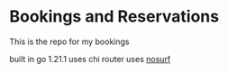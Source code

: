 # Bookings and Reservations

This is the repo for my bookings

built in go 1.21.1
uses chi router
uses [nosurf](github.com/justinas/nosurf)
